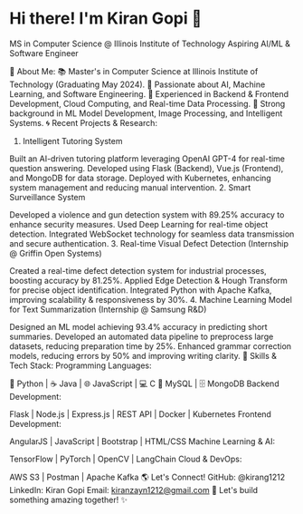 # Hi there! I'm Kiran Gopi 👋

MS in Computer Science @ Illinois Institute of Technology
Aspiring AI/ML & Software Engineer

🌟 About Me:
📚 Master's in Computer Science at Illinois Institute of Technology (Graduating May 2024).
🧠 Passionate about AI, Machine Learning, and Software Engineering.
🚀 Experienced in Backend & Frontend Development, Cloud Computing, and Real-time Data Processing.
🔬 Strong background in ML Model Development, Image Processing, and Intelligent Systems.
🌀 Recent Projects & Research:
1. Intelligent Tutoring System

Built an AI-driven tutoring platform leveraging OpenAI GPT-4 for real-time question answering.
Developed using Flask (Backend), Vue.js (Frontend), and MongoDB for data storage.
Deployed with Kubernetes, enhancing system management and reducing manual intervention.
2. Smart Surveillance System

Developed a violence and gun detection system with 89.25% accuracy to enhance security measures.
Used Deep Learning for real-time object detection.
Integrated WebSocket technology for seamless data transmission and secure authentication.
3. Real-time Visual Defect Detection (Internship @ Griffin Open Systems)

Created a real-time defect detection system for industrial processes, boosting accuracy by 81.25%.
Applied Edge Detection & Hough Transform for precise object identification.
Integrated Python with Apache Kafka, improving scalability & responsiveness by 30%.
4. Machine Learning Model for Text Summarization (Internship @ Samsung R&D)

Designed an ML model achieving 93.4% accuracy in predicting short summaries.
Developed an automated data pipeline to preprocess large datasets, reducing preparation time by 25%.
Enhanced grammar correction models, reducing errors by 50% and improving writing clarity.
🔧 Skills & Tech Stack:
Programming Languages:

🐍 Python | ☕ Java | 🌐 JavaScript | 💻 C
💾 MySQL | 🗄️ MongoDB
Backend Development:

Flask | Node.js | Express.js | REST API | Docker | Kubernetes
Frontend Development:

AngularJS | JavaScript | Bootstrap | HTML/CSS
Machine Learning & AI:

TensorFlow | PyTorch | OpenCV | LangChain
Cloud & DevOps:

AWS S3 | Postman | Apache Kafka
🌎 Let's Connect!
GitHub: @kirang1212
LinkedIn: Kiran Gopi
Email: kiranzayn1212@gmail.com
🚀 Let's build something amazing together! ✨
